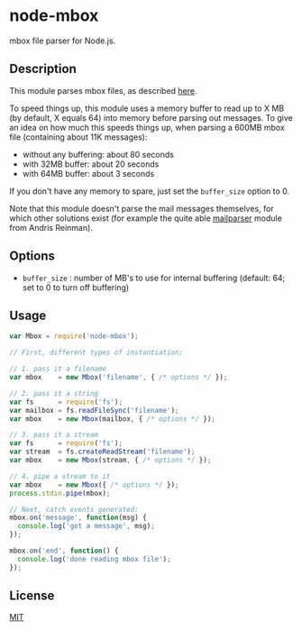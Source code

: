 node-mbox
=========

mbox file parser for Node.js.

Description
-----------
This module parses mbox files, as described [here](http://qmail.org./man/man5/mbox.html).

To speed things up, this module uses a memory buffer to read up to X MB (by
default, X equals 64) into memory before parsing out messages. To give an
idea on how much this speeds things up, when parsing a 600MB mbox file
(containing about 11K messages):

*  without any buffering: about 80 seconds
*  with 32MB buffer: about 20 seconds
*  with 64MB buffer:  about 3 seconds

If you don't have any memory to spare, just set the `buffer_size` option
to 0.

Note that this module doesn't parse the mail messages themselves, for which
other solutions exist (for example the quite able
[mailparser](https://github.com/andris9/mailparser) module from Andris
Reinman).

Options
-------

*  `buffer_size` : number of MB's to use for internal buffering (default: 64; set to 0 to turn off buffering)

Usage
-----
```javascript
var Mbox = require('node-mbox');

// First, different types of instantiation:

// 1. pass it a filename
var mbox    = new Mbox('filename', { /* options */ });

// 2. pass it a string
var fs      = require('fs');
var mailbox = fs.readFileSync('filename');
var mbox    = new Mbox(mailbox, { /* options */ });

// 3. pass it a stream
var fs      = require('fs');
var stream  = fs.createReadStream('filename');
var mbox    = new Mbox(stream, { /* options */ });

// 4. pipe a stream to it
var mbox    = new Mbox({ /* options */ });
process.stdin.pipe(mbox);

// Next, catch events generated:
mbox.on('message', function(msg) {
  console.log('got a message', msg);
});

mbox.on('end', function() {
  console.log('done reading mbox file');
});
```

License
-------
[MIT](https://raw.github.com/robertklep/node-mbox/master/LICENSE)
